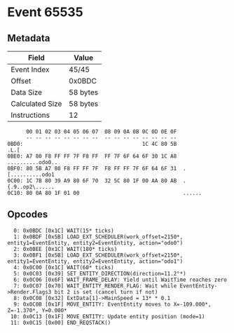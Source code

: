 # Event 65535

## Metadata

| Field           | Value    |
|-----------------|----------|
| Event Index     | 45/45    |
| Offset          | 0x0BDC   |
| Data Size       | 58 bytes |
| Calculated Size | 58 bytes |
| Instructions    | 12       |

```
      00 01 02 03 04 05 06 07  08 09 0A 0B 0C 0D 0E 0F
      -- -- -- -- -- -- -- --  -- -- -- -- -- -- -- --
0BD0:                                      1C 4C 80 5B              .L.[
0BE0: A7 80 F8 FF FF 7F F8 FF  FF 7F 6F 64 6F 30 1C A8  ..........odo0..
0BF0: 80 5B A7 80 F8 FF FF 7F  F8 FF FF 7F 6F 64 6F 31  .[..........odo1
0C00: 1C 7B 80 39 A9 80 6F 70  32 5C 80 1F 00 AA 80 AB  .{.9..op2\......
0C10: 80 0A 80 1F 01 00                                 ......          
```

## Opcodes

```
  0: 0x0BDC [0x1C] WAIT(15* ticks)
  1: 0x0BDF [0x5B] LOAD_EXT_SCHEDULER(work_offset=2150*, entity1=EventEntity, entity2=EventEntity, action="odo0")
  2: 0x0BEE [0x1C] WAIT(180* ticks)
  3: 0x0BF1 [0x5B] LOAD_EXT_SCHEDULER(work_offset=2150*, entity1=EventEntity, entity2=EventEntity, action="odo1")
  4: 0x0C00 [0x1C] WAIT(60* ticks)
  5: 0x0C03 [0x39] SET_ENTITY_DIRECTION(direction=11.2°*)
  6: 0x0C06 [0x6F] WAIT_FRAME_DELAY: Yield until WaitTime reaches zero
  7: 0x0C07 [0x70] WAIT_ENTITY_RENDER_FLAG: Wait while EventEntity->Render.Flags3 bit 2 is set (cancel turn if not)
  8: 0x0C08 [0x32] ExtData[1]->MainSpeed = 13* * 0.1
  9: 0x0C0B [0x1F] MOVE_ENTITY: EventEntity moves to X=-109.000*, Z=-1.370*, Y=0.000*
 10: 0x0C13 [0x1F] MOVE_ENTITY: Update entity position (mode=1)
 11: 0x0C15 [0x00] END_REQSTACK()
```
